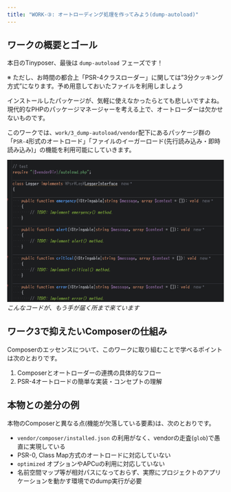 ```yaml
---
title: "WORK-③: オートローディング処理を作ってみよう(dump-autoload)"
---
```


## ワークの概要とゴール

本日のTinyposer、最後は `dump-autoload` フェーズです！

※ ただし、お時間の都合上「PSR-4クラスローダー」に関しては”3分クッキング方式”になります。予め用意しておいたファイルを利用しましょう

インストールしたパッケージが、気軽に使えなかったらとても悲しいですよね。現代的なPHPのパッケージマネージャーを考える上で、オートローダーは欠かせないものです。

このワークでは、`work/3_dump-autoload/vendor`配下にあるパッケージ群の「`PSR-4`形式のオートロード」「ファイルのイーガーロード(先行読み込み・即時読み込み)」の機能を利用可能にしていきます。

![](/images/4_work3_0_intro/autoload-sample.png)
_こんなコードが、もう手が届く所まで来ています_

## ワーク3で抑えたいComposerの仕組み

Composerのエッセンスについて、このワークに取り組むことで学べるポイントは次のとおりです。

1. Composerとオートローダーの連携の具体的なフロー
2. PSR-4オートロードの簡単な実装・コンセプトの理解

## 本物との差分の例

本物のComposerと異なる点(機能が欠落している要素)は、次のとおりです。

- `vendor/composer/installed.json` の利用がなく、vendorの走査(`glob`)で愚直に実現している
- PSR-0, Class Map方式のオートロードに対応していない
- `optimized` オプションやAPCuの利用に対応していない
- 名前空間マップ等が相対パスになっておらず、実際にプロジェクトのアプリケーションを動かす環境でのdump実行が必要
